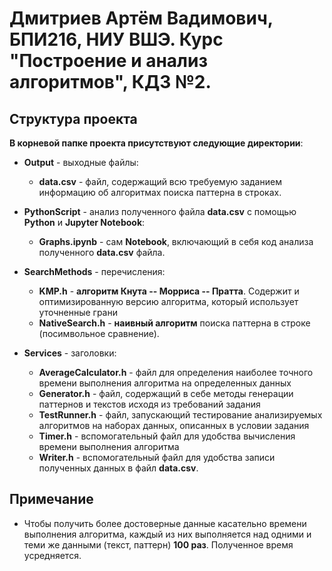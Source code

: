 # Дмитриев Артём Вадимович, БПИ216, НИУ ВШЭ. Курс "Построение и анализ алгоритмов", КДЗ №2.
## Структура проекта
**В корневой папке проекта присутствуют следующие директории**:
- **Output** - выходные файлы:
    - **data.csv** - файл, содержащий всю требуемую заданием информацию об алгоритмах поиска паттерна в строках.


- **PythonScript** - анализ полученного файла **data.csv** с помощью **Python** и **Jupyter Notebook**:
    - **Graphs.ipynb** - сам **Notebook**, включающий в себя код анализа полученного **data.csv** файла.


- **SearchMethods** - перечисления:
    - **KMP.h** - **алгоритм Кнута -- Морриса -- Пратта**. Содержит и оптимизированную версию алгоритма, который использует уточненные грани
    - **NativeSearch.h** - **наивный алгоритм** поиска паттерна в строке (посимвольное сравнение). 


- **Services** - заголовки:
    - **AverageCalculator.h** - файл для определения наиболее точного времени выполнения алгоритма на определенных данных
    - **Generator.h** - файл, содержащий в себе методы генерации паттернов и текстов исходя из требований задания
    - **TestRunner.h** - файл, запускающий тестирование анализируемых алгоритмов на наборах данных, описанных в условии задания
    - **Timer.h** - вспомогательный файл для удобства вычисления времени выполнения алгоритма
    - **Writer.h** - вспомогательный файл для удобства записи полученных данных в файл **data.csv**.

## Примечание
- Чтобы получить более достоверные данные касательно времени выполнения алгоритма, каждый из них выполняется
над одними и теми же данными (текст, паттерн) **100 раз**. Полученное время усредняется.